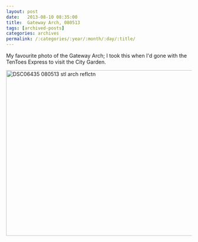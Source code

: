 ```yaml
---
layout: post
date:	2013-08-10 08:35:00
title:  Gateway Arch, 080513
tags: [archived-posts]
categories: archives
permalink: /:categories/:year/:month/:day/:title/
---
```

My favourite photo of the Gateway Arch; I took this when I'd gone with the TenToes Express to visit the City Garden.

<a href="http://www.flickr.com/photos/86494503@N00/9477115100/" title="DSC06435 080513 stl arch reflctn by mohandep, on Flickr"><img src="http://farm4.staticflickr.com/3754/9477115100_a69ee592a8_c.jpg" width="800" height="450" alt="DSC06435 080513 stl arch reflctn"></a>
